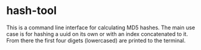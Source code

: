 # hash-tool

This is a command line interface for calculating MD5 hashes. The main use case is for hashing a uuid on its own or with an index concatenated to it. From there the first four digets (lowercased) are printed to the terminal.